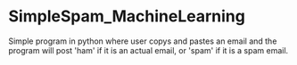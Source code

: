 # SimpleSpam_MachineLearning
Simple program in python where user copys and pastes an email and the program will post 'ham' if it is an actual email, or 'spam' if it is a spam email.
